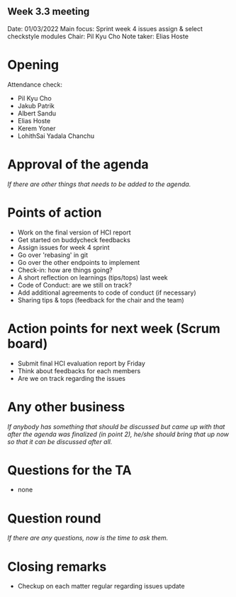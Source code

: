 ## Week 3.3 meeting
Date:           01/03/2022
Main focus:     Sprint week 4 issues assign & select checkstyle modules
Chair:          Pil Kyu Cho
Note taker:     Elias Hoste

# Opening
Attendance check:
- Pil Kyu Cho
- Jakub Patrik
- Albert Sandu
- Elias Hoste
- Kerem Yoner
- LohithSai Yadala Chanchu

# Approval of the agenda
*If there are other things that needs to be added to the agenda.*

# Points of action
- Work on the final version of HCI report
- Get started on buddycheck feedbacks
- Assign issues for week 4 sprint
- Go over 'rebasing' in git
- Go over the other endpoints to implement
- Check-in: how are things going?
- A short reflection on learnings (tips/tops) last week
- Code of Conduct: are we still on track?
- Add additional agreements to code of conduct (if necessary)
- Sharing tips & tops (feedback for the chair and the team)

# Action points for next week (Scrum board)
- Submit final HCI evaluation report by Friday
- Think about feedbacks for each members
- Are we on track regarding the issues

# Any other business
*If anybody has something that should be discussed but came up with that after the agenda was finalized (in point 2), he/she should bring that up now so that it can be discussed after all.*

# Questions for the TA
- none

# Question round
*If there are any questions, now is the time to ask them.*

# Closing remarks
- Checkup on each matter regular regarding issues update
